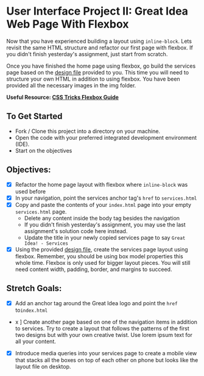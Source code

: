 # User Interface Project II: Great Idea Web Page With Flexbox

Now that you have experienced building a layout using `inline-block`.  Lets revisit the same HTML structure and refactor our first page with flexbox.  If you didn't finish yesterday's assignment, just start from scratch.

Once you have finished the home page using flexbox, go build the services page based on the [design file](design-files/services-desktop-design.png) provided to you.  This time you will need to structure your own HTML in addition to using flexbox.  You have been provided all the necessary images in the img folder.   


**Useful Resource: [CSS Tricks Flexbox Guide](https://css-tricks.com/snippets/css/a-guide-to-flexbox/)**

## To Get Started

* Fork / Clone this project into a directory on your machine.
* Open the code with your preferred integrated development environment (IDE).
* Start on the objectives

## Objectives:

- [x] Refactor the home page layout with flexbox where `inline-block` was used before
- [x] In your navigation, point the services anchor tag's `href` to `services.html`
- [x] Copy and paste the contents of your `index.html` page into your empty `services.html` page.  
  - Delete any content inside the body tag besides the navigation
  - If you didn't finish yesterday's assignment, you may use the last assignment's solution code here instead.
  - Update the title in your newly copied services page to say `Great Idea! - Services`
- [x] Using the provided [design file](design-files/services-desktop-design.png), create the services page layout using flexbox.  Remember, you should be using box model properties this whole time.  Flexbox is only used for bigger layout pieces.  You will still need content width, padding, border, and margins to succeed.

## Stretch Goals:
- [x] Add an anchor tag around the Great Idea logo and point the `href` to`index.html`
- x ] Create another page based on one of the navigation items in addition to services.  Try to create a layout that follows the patterns of the first two designs but with your own creative twist.  Use lorem ipsum text for all your content.
- [x] Introduce media queries into your services page to create a mobile view that stacks all the boxes on top of each other on phone but looks like the layout file on desktop.
